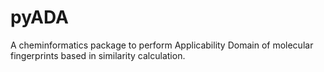 # pyADA
A cheminformatics package to perform Applicability Domain of molecular fingerprints based in similarity calculation.
